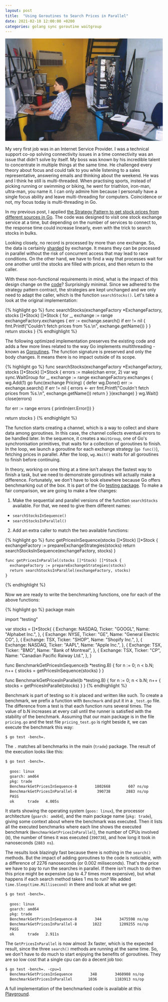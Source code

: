 ```yaml
---
layout: post
title:  "Using Goroutines to Search Prices in Parallel"
date: 2021-02-10 12:00:00 +0200
categories: golang sync goroutine waitgroup
---
```


![Stock Prices](/images/posts/golang-sync-goroutine.jpg)

My very first job was in an Internet Service Provider. I was a technical support co-op solving connectivity issues in a time connectivity was an issue that didn't solve by itself. My boss was known by his incredible talent to concentrate in multiple things at the same time. He challenged every theory about focus and could talk to you while listening to a sales representative, answering emails and thinking about the weekend. He was and I think he still is multi-threaded. When practising sports, instead of picking running or swimming or biking, he went for triathlon, iron-man, ultra-man, you name it. I can only admire him because I personally have a single focus ability and leave multi-threading for computers. Coincidence or not, my focus today is multi-threading in Go.

<!-- more -->

In my previous post, I applied [the Strategy Pattern to get stock prices from different sources in Go](https://www.hildeberto.com/2021/02/golang-strategy-pattern.html). The code was designed to visit one stock exchange service at a time, but depending on the number of services to connect to, the response time could increase linearly, even with the trick to search stocks in bulks.

Looking closely, no record is processed by more than one exchange. So, the data is certainly [sharded](https://en.wikipedia.org/wiki/Shard_(database_architecture)) by exchange. It means they can be processed in parallel without the risk of concurrent access that may lead to race conditions. On the other hand, we have to find a way that processes wait for one another until the stocks are filled with prices, and then return to the caller.

With these non-functional requirements in mind, what is the impact of this design change on the [code](https://play.golang.org/p/pL7qtlgPwqL)? Surprisingly minimal. Since we adhered to the strategy pattern contract, the strategies are kept unchanged and we only need to adapt the caller, which is the function `searchStocks()`.  Let's take a look at the original implementation:

{% highlight go %}
func searchStocks(exchangeFactory *ExchangeFactory, stocks []*Stock) []*Stock {
  for _, exchange := range exchangeFactory.exchanges {
    err := exchange.search()
    if err != nil {
      fmt.Printf("Couldn't fetch prices from %s.\n", exchange.getName())
    }
  }
  return stocks
}
{% endhighlight %}

The following optimized implementation preserves the existing code and adds a few more lines related to the way Go implements multithreading - known as [Goroutines](https://gobyexample.com/goroutines). The function signature is preserved and only the body changes. It means there is no impact outside of its scope.

{% highlight go %}
func searchStocks(exchangeFactory *ExchangeFactory, stocks []*Stock) []*Stock {
  errors := make(chan error, 2)
  var wg sync.WaitGroup
  for _, exchange := range exchangeFactory.exchanges {
    wg.Add(1)
    go func(exchange Pricing) {
      defer wg.Done()
      err := exchange.search()
      if err != nil {
        errors <- err
        fmt.Printf("Couldn't fetch prices from %s.\n", exchange.getName())
        return
      }
    }(exchange)
  }
  wg.Wait()
  close(errors)

  for err := range errors {
    println(err.Error())
  }

  return stocks
}
{% endhighlight %}

The function starts creating a channel, which is a way to collect and share data among goroutines. In this case, the channel collects eventual errors to be handled later. In the sequence, it creates a `WaitGroup`, one of Go's synchronisation primitives, that waits for a collection of goroutines to finish. In the loop, we launch a goroutine for each exchange strategy (`go func()`), fetching prices in parallel. After the loop, `wg.Wait()` waits for all goroutines to finish before continuing.

In theory, working on one thing at a time isn't always the fastest way to finish a task, but we need to demonstrate goroutines will actually make a difference. Fortunately, we don't have to look elsewhere because Go offers benchmarking out of the box. It is part of the Go [testing package](https://golang.org/pkg/testing/). To make a fair comparison, we are going to make a few changes:

1. Make the sequential and parallel versions of the function `searchStocks` available. For that, we need to give them different names:
  - `searchStocksInSequence()`
  - `searchStocksInParallel()`

2. Add an extra caller to match the two available functions:
     
{% highlight go %}
    func getPricesInSequence(stocks []*Stock) []*Stock {
      exchangeFactory := prepareExchangeStrategies(stocks)
      return searchStocksInSequence(exchangeFactory, stocks) 
    }

    func getPricesInParallel(stocks []*Stock) []*Stock {
      exchangeFactory := prepareExchangeStrategies(stocks)
      return searchStocksInParallel(exchangeFactory, stocks)
    }
{% endhighlight %}
       
Now we are ready to write the benchmarking functions, one for each of the above functions:
 
{% highlight go %}
package main

import "testing"

var stocks = []*Stock{
  {
    Exchange: NASDAQ,
    Ticker:   "GOOGL",
    Name:     "Alphabet Inc.",
  }, {
    Exchange: NYSE,
    Ticker:   "GE",
    Name:     "General Electric CO",
  }, {
    Exchange: TSX,
    Ticker:   "SHOP",
    Name:     "Shopify Inc.",
  }, {
    Exchange: NASDAQ,
    Ticker:   "AAPL",
    Name:     "Apple Inc.",
  }, {
    Exchange: TSX,
    Ticker:   "BMO",
    Name:     "Bank of Montreal",
  }, {
    Exchange: TSX,
    Ticker:   "CP",
    Name:     "Canadian Pacific Raiway Ltd.",
  },
}

func BenchmarkGetPricesInSequence(b *testing.B) {
  for n := 0; n < b.N; n++ {
    stocks = getPricesInSequence(stocks)
  }
}

func BenchmarkGetPricesInParallel(b *testing.B) {
  for n := 0; n < b.N; n++ {
    stocks = getPricesInParallel(stocks)
  }
}
{% endhighlight %}

Benchmark is part of testing so it is placed and written like such. To create a benchmark, we prefix a function with `Benchmark` and put it in a `_test.go` file. The difference from a test is that each function runs several times. The value of b.N increases at every call until the runner is satisfied with the stability of the benchmark. Assuming that our main package is in the file `pricing.go` and the test file `pricing_test.go` is right beside it, we can execute the benchmark this way:

    $ go test -bench=.

The `.` matches all benchmarks in the main (`trade`) package. The result of the execution looks like this:

```
$ go test -bench=.

  goos: linux
  goarch: amd64
  pkg: trade
  BenchmarkGetPricesInSequence-8        1802668        607 ns/op
  BenchmarkGetPricesInParallel-8         390738       2883 ns/op
  PASS
  ok      trade   4.005s
```

It starts showing the operating system (`goos: linux`), the processor architecture (`goarch: amd64`), and the main package name (`pkg: trade`), giving some context about where the benchmark was executed. Then it lists all the executed benchmarks where each line shows the executed benchmark (`BenchmarkGetPricesInParallel`), the number of CPUs involved (`8`), the number of times it was executed (`390738`), and how long it took in nanoseconds (`2883 ns`).

The results look blazingly fast because there is nothing in the `search()` methods. But the impact of adding goroutines to the code is noticiable, with a difference of 2276 nanoseconds (or 0.002 miliseconds). That's the price we have to pay to run the searches in parallel. If there isn't much to do then this price might be expensive (up to 4.7 times more expensive), but what happens if each search method takes 1 ms to run? We added `time.Sleep(time.Millisecond)` in there and look at what we get:

```
$ go test -bench=.

  goos: linux
  goarch: amd64
  pkg: trade
  BenchmarkGetPricesInSequence-8        344        3475598 ns/op
  BenchmarkGetPricesInParallel-8       1022        1209255 ns/op
  PASS
  ok      trade   2.911s
```
The `GetPricesInParallel` is now almost 3x faster, which is the expected result, since the three `search()` methods are running at the same time. So, we don't have to do much to start enjoying the benefits of goroutines. They are so low cost that a single cpu can do a decent job too:

```
$ go test -bench=. -cpu=1
  BenchmarkGetPricesInSequence        348        3460908 ns/op
  BenchmarkGetPricesInParallel       1036        1183913 ns/op
```

A full implementation of the benchmarked code is available at this [Playground](https://play.golang.org/p/wP5gmoIJt2i).